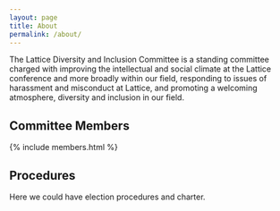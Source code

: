 ```yaml
---
layout: page
title: About
permalink: /about/
---
```


The Lattice Diversity and Inclusion Committee is a standing committee charged with improving the intellectual and social climate
at the Lattice conference and more broadly within our field, responding to issues of harassment and misconduct at Lattice, and
promoting a welcoming atmosphere, diversity and inclusion in our field.

## Committee Members
{% include members.html %}

## Procedures
Here we could have election procedures and charter.
